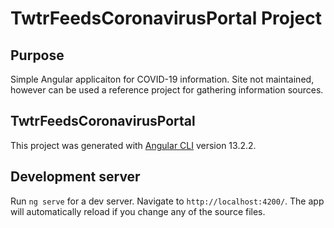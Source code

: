 # TwtrFeedsCoronavirusPortal Project

## Purpose

Simple Angular applicaiton for COVID-19 information.  Site not maintained, however can be used a reference project for gathering information sources.

## TwtrFeedsCoronavirusPortal

This project was generated with [Angular CLI](https://github.com/angular/angular-cli) version 13.2.2.

## Development server

Run `ng serve` for a dev server. Navigate to `http://localhost:4200/`. The app will automatically reload if you change any of the source files.

